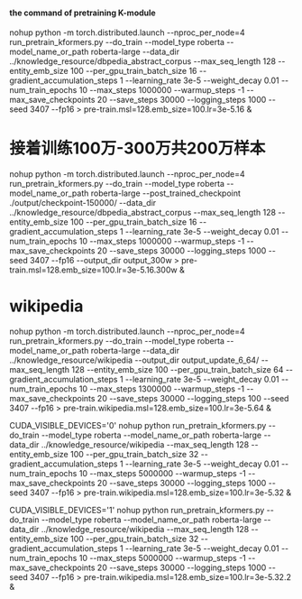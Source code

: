 #### the command of pretraining K-module


nohup python -m torch.distributed.launch   --nproc_per_node=4    run_pretrain_kformers.py   --do_train  --model_type roberta  --model_name_or_path  roberta-large  --data_dir  ../knowledge_resource/dbpedia_abstract_corpus  --max_seq_length 128   --entity_emb_size 100  --per_gpu_train_batch_size 16  --gradient_accumulation_steps 1  --learning_rate 3e-5  --weight_decay 0.01  --num_train_epochs 10  --max_steps 1000000  --warmup_steps -1  --max_save_checkpoints 20  --save_steps 30000  --logging_steps  1000  --seed  3407  --fp16  > pre-train.msl=128.emb_size=100.lr=3e-5.16 &


# 接着训练100万-300万共200万样本
nohup python -m torch.distributed.launch   --nproc_per_node=4    run_pretrain_kformers.py   --do_train  --model_type roberta  --model_name_or_path  roberta-large  --post_trained_checkpoint  ./output/checkpoint-150000/   --data_dir  ../knowledge_resource/dbpedia_abstract_corpus  --max_seq_length 128   --entity_emb_size 100  --per_gpu_train_batch_size 16  --gradient_accumulation_steps 1  --learning_rate 3e-5  --weight_decay 0.01  --num_train_epochs 10  --max_steps 1000000  --warmup_steps -1  --max_save_checkpoints 20  --save_steps 30000  --logging_steps  1000  --seed  3407  --fp16  --output_dir output_300w  > pre-train.msl=128.emb_size=100.lr=3e-5.16.300w &

# wikipedia
nohup python -m torch.distributed.launch   --nproc_per_node=4    run_pretrain_kformers.py   --do_train  --model_type roberta  --model_name_or_path  roberta-large  --data_dir  ../knowledge_resource/wikipedia   --output_dir  output_update_6_64/   --max_seq_length 128   --entity_emb_size 100  --per_gpu_train_batch_size 64  --gradient_accumulation_steps 1  --learning_rate 3e-5  --weight_decay 0.01  --num_train_epochs 10  --max_steps 1300000  --warmup_steps -1  --max_save_checkpoints 20  --save_steps 30000  --logging_steps  100  --seed  3407  --fp16  > pre-train.wikipedia.msl=128.emb_size=100.lr=3e-5.64 &


CUDA_VISIBLE_DEVICES='0' nohup  python run_pretrain_kformers.py   --do_train  --model_type roberta  --model_name_or_path  roberta-large  --data_dir  ../knowledge_resource/wikipedia   --max_seq_length 128   --entity_emb_size 100  --per_gpu_train_batch_size 32  --gradient_accumulation_steps 1  --learning_rate 3e-5  --weight_decay 0.01  --num_train_epochs 10  --max_steps 5000000  --warmup_steps -1  --max_save_checkpoints 20  --save_steps 30000  --logging_steps  1000  --seed  3407  --fp16  > pre-train.wikipedia.msl=128.emb_size=100.lr=3e-5.32 &

CUDA_VISIBLE_DEVICES='1' nohup  python run_pretrain_kformers.py   --do_train  --model_type roberta  --model_name_or_path  roberta-large  --data_dir  ../knowledge_resource/wikipedia   --max_seq_length 128   --entity_emb_size 100  --per_gpu_train_batch_size 32  --gradient_accumulation_steps 1  --learning_rate 3e-5  --weight_decay 0.01  --num_train_epochs 10  --max_steps 5000000  --warmup_steps -1  --max_save_checkpoints 20  --save_steps 30000  --logging_steps  1000  --seed  3407  --fp16  > pre-train.wikipedia.msl=128.emb_size=100.lr=3e-5.32.2 &